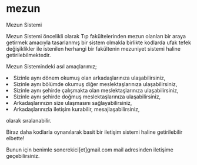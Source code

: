 # mezun
Mezun Sistemi

Mezun Sistemi öncelikli olarak Tıp fakültelerinden mezun olanları bir araya getirmek 
amacıyla tasarlanmış bir sistem olmakla birlikte kodlarda ufak tefek değişiklikler ile
istenilen herhangi bir fakültenin mezuniyet sistemi haline getirilebilmektedir.

Mezun Sistemindeki asıl amaçlarımız;

<li>Sizinle aynı dönem okumuş olan arkadaşlarınıza ulaşabilirsiniz,</li>
<li>Sizinle aynı bölümde okumuş diğer meslektaşlarınıza ulaşabilirsiniz,</li>
<li>Sizinle aynı şehirde çalışmakta olan meslektaşlarınıza ulaşabilirsiniz,</li>
<li>Sizinle aynı şehirde doğmuş meslektaşlarınıza ulaşabilirsiniz,</li>
<li>Arkadaşlarınızın size ulaşmasını sağlayabilirsiniz,</li>
<li>Arkadaşlarınızla iletişim kurabilir, mesajlaşabilirsiniz,</li>

olarak sıralanabilir.

Biraz daha kodlarla oynanılarak basit bir iletişim sistemi haline getirilebilir elbette!

Bunun için benimle sonerekici[et]gmail.com mail adresinden iletişime geçebilirsiniz.
